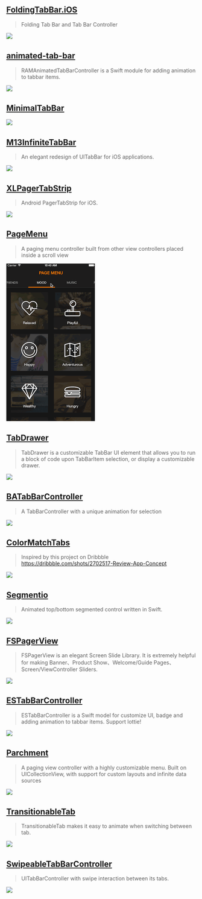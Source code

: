 [FoldingTabBar.iOS](https://github.com/Yalantis/FoldingTabBar.iOS)
--
> Folding Tab Bar and Tab Bar Controller

![](https://camo.githubusercontent.com/e09bb8fc50adba318c9f22174d1751c566f69530/68747470733a2f2f6431337961637572716a676172612e636c6f756466726f6e742e6e65742f75736572732f3439353739322f73637265656e73686f74732f323030333337362f7461625f6261725f616e696d6174696f6e5f66696e2d30322e676966)

[animated-tab-bar](https://github.com/Ramotion/animated-tab-bar)
--
> RAMAnimatedTabBarController is a Swift module for adding animation to tabbar items.

![](https://github.com/Ramotion/animated-tab-bar/raw/master/Screenshots/tab-bar-icons-iphone-ramotion-animation-interface-design.gif)

[MinimalTabBar](https://github.com/jamesdunay/MinimalTabBar)
--
> 

![](https://camo.githubusercontent.com/84593bcf2fd6ecfc4858935b7c64dd94a13c8afe/687474703a2f2f692e696d6775722e636f6d2f6f66376a76326a2e676966)

[M13InfiniteTabBar](https://github.com/Marxon13/M13InfiniteTabBar)
--
> An elegant redesign of UITabBar for iOS applications.

![](https://camo.githubusercontent.com/bcbc122539033dc7e729028bde30688ac7303c08/68747470733a2f2f7261772e6769746875622e636f6d2f4d6172786f6e31332f4d3133496e66696e6974655461624261722f6d61737465722f526561646d655265736f75726365732f546170546f4368616e67652e676966)

[XLPagerTabStrip](https://github.com/xmartlabs/XLPagerTabStrip)
--
> Android PagerTabStrip for iOS.

![](https://github.com/xmartlabs/XLPagerTabStrip/raw/master/Example/barButton.gif)

[PageMenu](https://github.com/HighBay/PageMenu)
--
> A paging menu controller built from other view controllers placed inside a scroll view

![](https://raw.githubusercontent.com/uacaps/ResourceRepo/master/PageMenu/PageMenuDemo.gif)

[TabDrawer](https://github.com/winslowdibona/TabDrawer)
--
> TabDrawer is a customizable TabBar UI element that allows you to run a block of code upon TabBarItem selection, or display a customizable drawer.

![](https://github.com/winslowdibona/TabDrawer/raw/master/OptionsExample.gif)

[BATabBarController](https://github.com/antiguab/BATabBarController)
--
> A TabBarController with a unique animation for selection

![](https://raw.githubusercontent.com/antiguab/BATabBarController/master/readmeAssets/gif2.gif)

[ColorMatchTabs](https://github.com/Yalantis/ColorMatchTabs)
--
> Inspired by this project on Dribbble https://dribbble.com/shots/2702517-Review-App-Concept

![](https://github.com/Yalantis/ColorMatchTabs/raw/master/Resources/preview.gif)

[Segmentio](https://github.com/Yalantis/Segmentio)
--
> Animated top/bottom segmented control written in Swift.

![](https://github.com/Yalantis/Segmentio/raw/master/Assets/animation.gif)

[FSPagerView](https://github.com/WenchaoD/FSPagerView)
--
> FSPagerView is an elegant Screen Slide Library. It is extremely helpful for making Banner、Product Show、Welcome/Guide Pages、Screen/ViewController Sliders.

![](https://cloud.githubusercontent.com/assets/5186464/22688057/9003d880-ed65-11e6-882e-4587c97c8878.gif)

[ESTabBarController](https://github.com/eggswift/ESTabBarController)
--
> ESTabBarController is a Swift model for customize UI, badge and adding animation to tabbar items. Support lottie!

![](https://github.com/eggswift/ESTabBarController/raw/master/Resources/LottieGif.gif)

## [Parchment](https://github.com/rechsteiner/Parchment)
> A paging view controller with a highly customizable menu. Built on UICollectionView, with support for custom layouts and infinite data sources

![](https://camo.githubusercontent.com/22b75f81989e7d3d2ae9385e852ba941e9b3a6d5/68747470733a2f2f72656368737465696e65722d70617263686d656e742e73332e65752d63656e7472616c2d312e616d617a6f6e6177732e636f6d2f70617263686d656e742d756e706c6173682e676966)

## [TransitionableTab](https://github.com/Interactive-Studio/TransitionableTab)
> TransitionableTab makes it easy to animate when switching between tab.

![](https://github.com/Interactive-Studio/TransitionableTab/blob/master/Resource/move.gif)

## [SwipeableTabBarController](https://github.com/marcosgriselli/SwipeableTabBarController)
> UITabBarController with swipe interaction between its tabs.

![](https://github.com/marcosgriselli/SwipeableTabBarController/raw/master/Resources/GIFs/SideBySideAnimation.gif)
